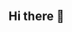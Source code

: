 ## Hi there 👋

<!--
**Ashwikk/Ashwikk** is a ✨ _special_ ✨ repository because its `README.md` (this file) appears on your GitHub profile.

Here are some ideas to get you started:

- 🔭 I’m currently working on Multiple projects
- 🌱 I’m currently learning DSA in Java and Web Development(Backend)
- 👯 I’m looking to collaborate with developers who wish to work on web development projects
- 🤔 I’m looking for help with
- 💬 Ask me about Data Structures and Backend in Web Development
- 📫 How to reach me: email - ashwrathe@gmail.com
- 😄 Pronouns: He/Him

-->
